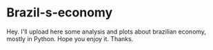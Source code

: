 # Brazil-s-economy
<p>Hey. I'll upload here some analysis and plots about brazilian economy, mostly in Python. Hope you enjoy it. Thanks.</p>
